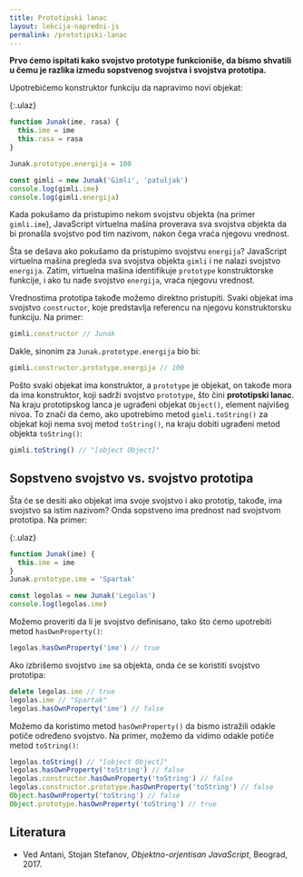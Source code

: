 ```yaml
---
title: Prototipski lanac
layout: lekcija-napredni-js
permalink: /prototipski-lanac
---
```


**Prvo ćemo ispitati kako svojstvo prototype funkcioniše, da bismo shvatili u čemu je razlika između sopstvenog svojstva i svojstva prototipa.**

Upotrebićemo konstruktor funkciju da napravimo novi objekat:

{:.ulaz}
```js
function Junak(ime, rasa) {
  this.ime = ime
  this.rasa = rasa
}

Junak.prototype.energija = 100

const gimli = new Junak('Gimli', 'patuljak')
console.log(gimli.ime)
console.log(gimli.energija)
```

Kada pokušamo da pristupimo nekom svojstvu objekta (na primer `gimli.ime`), JavaScript virtuelna mašina proverava sva svojstva objekta da bi pronašla svojstvo pod tim nazivom, nakon čega vraća njegovu vrednost.

Šta se dešava ako pokušamo da pristupimo svojstvu `energija`? JavaScript virtuelna mašina pregleda sva svojstva objekta `gimli` i ne nalazi svojstvo `energija`. Zatim, virtuelna mašina identifikuje `prototype` konstruktorske funkcije, i ako tu nađe svojstvo `energija`, vraća njegovu vrednost.

Vrednostima prototipa takođe možemo direktno pristupiti. Svaki objekat ima svoj­stvo `constructor`, koje predstavlja referencu na njegovu konstruktorsku funkciju. Na primer:

```js
gimli.constructor // Junak
```

Dakle, sinonim za `Junak.prototype.energija` bio bi:

```js
gimli.constructor.prototype.energija // 100
```

Pošto svaki objekat ima konstruktor, a `prototype` je objekat, on takođe mora da ima konstruktor, koji sadrži svojstvo `prototype`, što čini **prototipski lanac**. Na kraju prototipskog lanca je ugrađeni objekat `Object()`, element najvišeg nivoa. To znači da ćemo, ako upotrebimo metod `gimli.toString()` za objekat koji nema svoj metod `toString()`, na kraju dobiti ugrađeni metod objekta `toString()`:

```js
gimli.toString() // "[object Object]"
```

## Sopstveno svojstvo vs. svojstvo prototipa

Šta će se desiti ako objekat ima svoje svojstvo i ako prototip, takođe, ima svojstvo sa istim nazivom? Onda sopstveno ima prednost nad svojstvom prototipa. Na primer:

{:.ulaz}
```js
function Junak(ime) {
  this.ime = ime
}
Junak.prototype.ime = 'Spartak'

const legolas = new Junak('Legolas')
console.log(legolas.ime)
```

Možemo proveriti da li je svojstvo definisano, tako što ćemo upotrebiti metod `hasOwnProperty()`:

```js
legolas.hasOwnProperty('ime') // true
```

Ako izbrišemo svojstvo `ime` sa objekta, onda će se koristiti svojstvo prototipa:

```js
delete legolas.ime // true
legolas.ime // "Spartak"
legolas.hasOwnProperty('ime') // false
```

Možemo da koristimo metod `hasOwnProperty()` da bismo istražili odakle potiče određeno svojstvo. Na primer, možemo da vidimo odakle potiče metod `toString()`:

```js
legolas.toString() // "[object Object]"
legolas.hasOwnProperty('toString') // false
legolas.constructor.hasOwnProperty('toString') // false
legolas.constructor.prototype.hasOwnProperty('toString') // false
Object.hasOwnProperty('toString') // false
Object.prototype.hasOwnProperty('toString') // true
```

## Literatura

- Ved Antani, Stojan Stefanov, *Objektno-orjentisan JavaScript*, Beograd, 2017.
